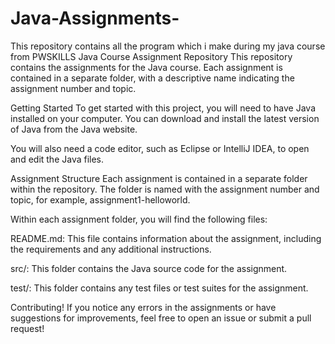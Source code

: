 # Java-Assignments-
This repository contains all the program which i make during my java course from PWSKILLS 
Java Course Assignment Repository
This repository contains the assignments for the Java course. Each assignment is contained in a separate folder, with a descriptive name indicating the assignment number and topic.

Getting Started
To get started with this project, you will need to have Java installed on your computer. You can download and install the latest version of Java from the Java website.

You will also need a code editor, such as Eclipse or IntelliJ IDEA, to open and edit the Java files.

Assignment Structure
Each assignment is contained in a separate folder within the repository. The folder is named with the assignment number and topic, for example, assignment1-helloworld.

Within each assignment folder, you will find the following files:

README.md: This file contains information about the assignment, including the requirements and any additional instructions.

src/: This folder contains the Java source code for the assignment.

test/: This folder contains any test files or test suites for the assignment.

Contributing!
If you notice any errors in the assignments or have suggestions for improvements, feel free to open an issue or submit a pull request!
